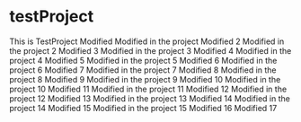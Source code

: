 # testProject
This is TestProject
Modified
Modified in the project
Modified 2
Modified in the project 2
Modified 3
Modified in the project 3
Modified 4
Modified in the project 4
Modified 5
Modified in the project 5
Modified 6
Modified in the project 6
Modified 7
Modified in the project 7
Modified 8
Modified in the project 8
Modified 9
Modified in the project 9
Modified 10
Modified in the project 10
Modified 11
Modified in the project 11
Modified 12
Modified in the project 12
Modified 13
Modified in the project 13
Modified 14
Modified in the project 14
Modified 15
Modified in the project 15
Modified 16
Modified 17

